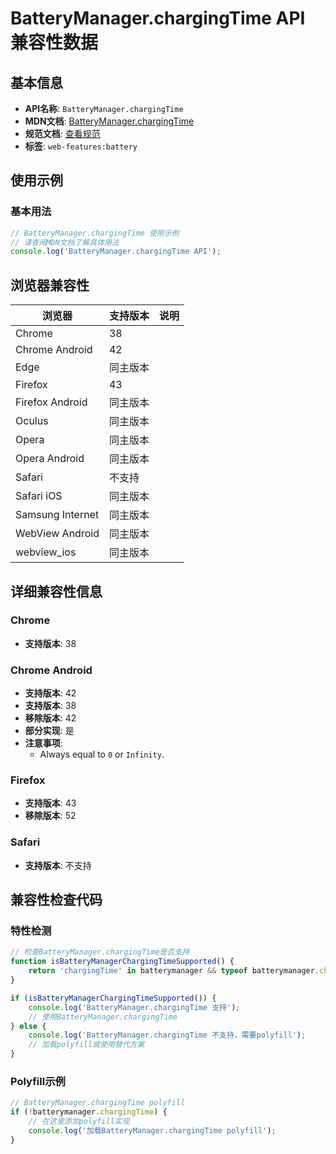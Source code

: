 # BatteryManager.chargingTime API 兼容性数据

## 基本信息

- **API名称**: `BatteryManager.chargingTime`
- **MDN文档**: [BatteryManager.chargingTime](https://developer.mozilla.org/docs/Web/API/BatteryManager/chargingTime)
- **规范文档**: [查看规范](https://w3c.github.io/battery/#dom-batterymanager-chargingtime)
- **标签**: `web-features:battery`

## 使用示例

### 基本用法

```javascript
// BatteryManager.chargingTime 使用示例
// 请查阅MDN文档了解具体用法
console.log('BatteryManager.chargingTime API');
```

## 浏览器兼容性

| 浏览器 | 支持版本 | 说明 |
|--------|----------|------|
| Chrome | 38 |  |
| Chrome Android | 42 |  |
| Edge | 同主版本 |  |
| Firefox | 43 |  |
| Firefox Android | 同主版本 |  |
| Oculus | 同主版本 |  |
| Opera | 同主版本 |  |
| Opera Android | 同主版本 |  |
| Safari | 不支持 |  |
| Safari iOS | 同主版本 |  |
| Samsung Internet | 同主版本 |  |
| WebView Android | 同主版本 |  |
| webview_ios | 同主版本 |  |

## 详细兼容性信息

### Chrome

- **支持版本**: 38

### Chrome Android

- **支持版本**: 42
- **支持版本**: 38
- **移除版本**: 42
- **部分实现**: 是
- **注意事项**:
  - Always equal to `0` or `Infinity`.

### Firefox

- **支持版本**: 43
- **移除版本**: 52

### Safari

- **支持版本**: 不支持

## 兼容性检查代码

### 特性检测

```javascript
// 检查BatteryManager.chargingTime是否支持
function isBatteryManagerChargingTimeSupported() {
    return 'chargingTime' in batterymanager && typeof batterymanager.chargingTime === 'function';
}

if (isBatteryManagerChargingTimeSupported()) {
    console.log('BatteryManager.chargingTime 支持');
    // 使用BatteryManager.chargingTime
} else {
    console.log('BatteryManager.chargingTime 不支持，需要polyfill');
    // 加载polyfill或使用替代方案
}
```

### Polyfill示例

```javascript
// BatteryManager.chargingTime polyfill
if (!batterymanager.chargingTime) {
    // 在这里添加polyfill实现
    console.log('加载BatteryManager.chargingTime polyfill');
}
```

